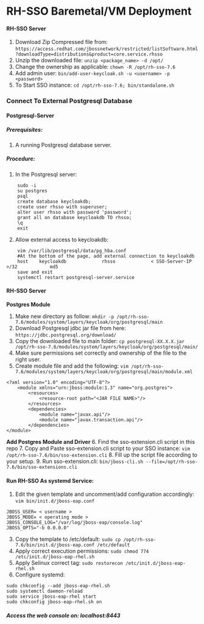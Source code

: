 # RH-SSO Baremetal/VM Deployment 

#### RH-SSO Server 
1. Download Zip Compressed file from: 
`https://access.redhat.com/jbossnetwork/restricted/listSoftware.html?downloadType=distributions&product=core.service.rhsso`
2. Unzip the downloaded file:
 `unzip <package_name> -d /opt/`
3.  Change the ownership as applicable:
 `chown -R /opt/rh-sso-7.6`
4. Add admin user: 
`bin/add-user-keycloak.sh -u <username> -p <password>`
5. To Start SSO instance: 
`cd /opt/rh-sso-7.6; bin/standalone.sh` 

### Connect To External Postgresql Database
#### Postgresql-Server
##### Prerequisites:
1. A running Postgresql database server.

##### Procedure: 
1. In the Postgresql server: 
```
    sudo -i 
    su postgres
    psql 
    create database keycloakdb;
    create user rhsso with superuser;
    alter user rhsso with password 'password';
    grant all on database keycloakdb TO rhsso;
    \q 
    exit
```
 
     
2. Allow external access to keycloakdb: 
```
    vim /var/lib/postgresql/data/pg_hba.conf
    #At the bottom of the page, add external connection to keycloakdb 
    host    keycloakdb             rhsso             < SSO-Server-IP >/32            md5
    save and exit
    systemctl restart postgresql-server.service 
```

#### RH-SSO Server 
**Postgres Module** 
 1. Make new directory as follow: 
 `mkdir -p /opt/rh-sso-7.6/modules/system/layers/keycloak/org/postgresql/main`
2.  Download Postgresql jdbc jar file from here: 
`https://jdbc.postgresql.org/download/` 
3. Copy the downloaded file to main folder: 
`cp postgresql-XX.X.X.jar /opt/rh-sso-7.6/modules/system/layers/keycloak/org/postgresql/main/`
4. Make sure permissions set correctly and ownership of the file to the right user. 
5. Create module file and add the following:
`vim /opt/rh-sso-7.6/modules/system/layers/keycloak/org/postgresql/main/module.xml`
```
<?xml version="1.0" encoding="UTF-8"?>
	<module xmlns="urn:jboss:module:1.3" name="org.postgres">
		<resources>
			<resource-root path="<JAR FILE NAME>"/>
		</resources>
		<dependencies>
			<module name="javax.api"/>
			<module name="javax.transaction.api"/>
		</dependencies>
</module>
```


**Add Postgres Module and Driver**
6. Find the sso-extension.cli script in this repo
7. Copy and Paste sso-extension.cli script to your SSO instance:
`vim /opt/rh-sso-7.6/bin/sso-extension.cli`
8. Fill up the script file according to your setup. 
9. Run sso-extension.cli:
`bin/jboss-cli.sh --file=/opt/rh-sso-7.6/bin/sso-extensions.cli` 


#### Run RH-SSO As systemd Service: 
1. Edit the given template and uncomment/add configuration accordingly: 
`vim bin/init.d/jboss-eap.conf`

```JBOSS_HOME="/opt/rh-sso-7.6" 
JBOSS_USER= < username > 
JBOSS_MODE= < operating mode > 
JBOSS_CONSOLE_LOG="/var/log/jboss-eap/console.log"
JBOSS_OPTS="-b 0.0.0.0"
```

3. Copy the template to /etc/default: 
`sudo cp /opt/rh-sso-7.6/bin/init.d/jboss-eap.conf /etc/default`
4. Apply correct execution permissions:
`sudo chmod 774 /etc/init.d/jboss-eap-rhel.sh`
5. Apply Selinux correct tag:
`sudo restorecon /etc/init.d/jboss-eap-rhel.sh`
6. Configure systemd:
```
sudo chkconfig --add jboss-eap-rhel.sh
sudo systemctl daemon-reload 
sudo service jboss-eap-rhel start
sudo chkconfig jboss-eap-rhel.sh on
```
##### Access the web console on: localhost:8443
